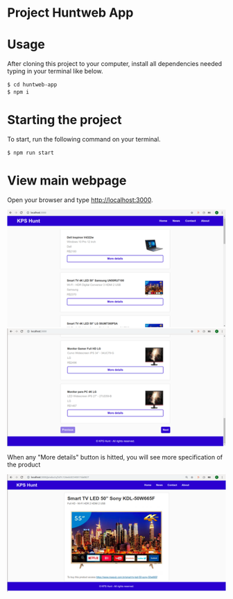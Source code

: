 # Project Huntweb App

# Usage

After cloning this project to your computer, install all dependencies needed typing in your terminal like below.

```sh
$ cd huntweb-app
$ npm i
```


# Starting the project

To start, run the following command on your terminal.

```sh
$ npm run start
```


# View main webpage

Open your browser and type [http://localhost:3000](http://localhost:3000).

<img src="https://github.com/eltonlazzarin/huntweb-app/blob/master/src/images/toppage.png">

<img src="https://github.com/eltonlazzarin/huntweb-app/blob/master/src/images/footerpage.png">


When any "More details" button is hitted, you will see more specification of the product

<img src="https://github.com/eltonlazzarin/huntweb-app/blob/master/src/images/productpage.png">

